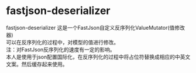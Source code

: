 # fastjson-deserializer
fastjson-deserializer
这是一个FastJson自定义反序列化ValueMutator(值修改器)  
可以在反序列化的过程中，对模型的值进行修改。  
注：对FastJson反序列化的速度有一定的影响。  
本人是使用于json配置国际化，在反序列化的过程中将占位符替换成相应的中英文文案。然后缓存起来使用。  